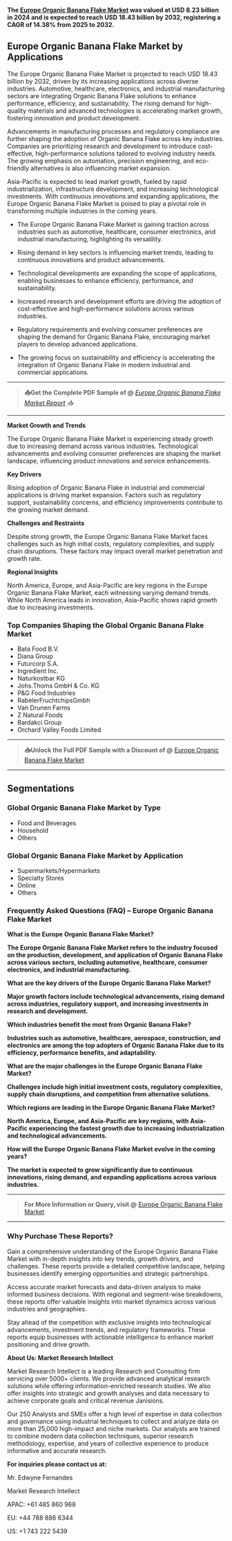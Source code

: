 <p><strong>The <a href="https://www.marketresearchintellect.com/download-sample/?rid=1005051&amp;utm_source=Pulse-April-Europe&amp;utm_medium=852">Europe Organic Banana Flake Market</a> was valued at USD 8.23 billion in 2024 and is expected to reach USD 18.43 billion by 2032, registering a CAGR of 14.38% from 2025 to 2032.</strong></p><h2>Europe Organic Banana Flake Market by Applications&nbsp;</h2><p><p>The Europe Organic Banana Flake Market is projected to reach USD 18.43 billion by 2032, driven by its increasing applications across diverse industries. Automotive, healthcare, electronics, and industrial manufacturing sectors are integrating Organic Banana Flake solutions to enhance performance, efficiency, and sustainability. The rising demand for high-quality materials and advanced technologies is accelerating market growth, fostering innovation and product development.</p><p>Advancements in manufacturing processes and regulatory compliance are further shaping the adoption of Organic Banana Flake across key industries. Companies are prioritizing research and development to introduce cost-effective, high-performance solutions tailored to evolving industry needs. The growing emphasis on automation, precision engineering, and eco-friendly alternatives is also influencing market expansion.</p><p>Asia-Pacific is expected to lead market growth, fueled by rapid industrialization, infrastructure development, and increasing technological investments. With continuous innovations and expanding applications, the Europe Organic Banana Flake Market is poised to play a pivotal role in transforming multiple industries in the coming years.</p></p><ul><li><p>The Europe Organic Banana Flake Market is gaining traction across industries such as automotive, healthcare, consumer electronics, and industrial manufacturing, highlighting its versatility.</p></li><li><p>Rising demand in key sectors is influencing market trends, leading to continuous innovations and product advancements.</p></li><li><p>Technological developments are expanding the scope of applications, enabling businesses to enhance efficiency, performance, and sustainability.</p></li><li><p>Increased research and development efforts are driving the adoption of cost-effective and high-performance solutions across various industries.</p></li><li><p>Regulatory requirements and evolving consumer preferences are shaping the demand for Organic Banana Flake, encouraging market players to develop advanced applications.</p></li><li><p>The growing focus on sustainability and efficiency is accelerating the integration of Organic Banana Flake in modern industrial and commercial applications.</p></li></ul><hr /><blockquote><p><strong><span class="font-[700]">📥Get the Complete PDF Sample of @ </span></strong><em><span class="font-[700]"><a href="https://www.marketresearchintellect.com/download-sample/?rid=1005051&amp;utm_source=Pulse-April-Europe&amp;utm_medium=852" target="_blank" data-tracking-control-name="article-ssr-frontend-pulse_little-text-block" data-tracking-will-navigate="" data-test-link="">Europe Organic Banana Flake Market Report</a>&nbsp;📥</span></em></p></blockquote><hr /><p class="" data-start="77" data-end="360"><strong data-start="77" data-end="105">Market Growth and Trends</strong></p><p class="" data-start="77" data-end="360">The Europe Organic Banana Flake Market is experiencing steady growth due to increasing demand across various industries. Technological advancements and evolving consumer preferences are shaping the market landscape, influencing product innovations and service enhancements.</p><p class="" data-start="362" data-end="606"><strong data-start="362" data-end="377">Key Drivers</strong></p><p class="" data-start="362" data-end="606">Rising adoption of Organic Banana Flake in industrial and commercial applications is driving market expansion. Factors such as regulatory support, sustainability concerns, and efficiency improvements contribute to the growing market demand.</p><p class="" data-start="608" data-end="849"><strong data-start="608" data-end="637">Challenges and Restraints</strong></p><p class="" data-start="608" data-end="849">Despite strong growth, the Europe Organic Banana Flake Market faces challenges such as high initial costs, regulatory complexities, and supply chain disruptions. These factors may impact overall market penetration and growth rate.</p><p class="" data-start="851" data-end="1095"><strong data-start="851" data-end="872">Regional Insights</strong></p><p class="" data-start="851" data-end="1095">North America, Europe, and Asia-Pacific are key regions in the Europe Organic Banana Flake Market, each witnessing varying demand trends. While North America leads in innovation, Asia-Pacific shows rapid growth due to increasing investments.</p><p><h3>Top Companies Shaping the Global Organic Banana Flake Market </h3><ul><li>Bata Food B.V.</li><li>Diana Group</li><li>Futurcorp S.A.</li><li>Ingredient Inc.</li><li>Naturkostbar KG</li><li>Johs.Thoms GmbH & Co. KG</li><li>P&G Food Industries</li><li>RabelerFruchtchipsGmbh</li><li>Van Drunen Farms</li><li>Z Natural Foods</li><li>Bardakci Group</li><li>Orchard Valley Foods Limited</li></ul></p><hr /><blockquote><p><strong>📥Unlock the Full PDF Sample with a Discount of @</strong> <a href="https://www.marketresearchintellect.com/ask-for-discount/?rid=1005051&amp;utm_source=Pulse-April-Europe&amp;utm_medium=852">Europe Organic Banana Flake Market</a></p></blockquote><hr /><p><h2>Segmentations</h2><h3>Global Organic Banana Flake Market by Type</h3><ul><li>Food and Beverages</li><li>Household</li><li>Others</li></ul><h3>Global Organic Banana Flake Market by Application</h3><ul><li>Supermarkets/Hypermarkets</li><li>Specialty Stores</li><li>Online</li><li>Others</li></ul></p><h3><strong>Frequently Asked Questions (FAQ) &ndash; Europe Organic Banana Flake Market</strong></h3><p><strong>What is the Europe Organic Banana Flake Market?</strong></p><p><strong>The Europe Organic Banana Flake Market refers to the industry focused on the production, development, and application of Organic Banana Flake across various sectors, including automotive, healthcare, consumer electronics, and industrial manufacturing.</strong></p><p><strong>What are the key drivers of the Europe Organic Banana Flake Market?</strong></p><p><strong>Major growth factors include technological advancements, rising demand across industries, regulatory support, and increasing investments in research and development.</strong></p><p><strong>Which industries benefit the most from Organic Banana Flake?</strong></p><p><strong>Industries such as automotive, healthcare, aerospace, construction, and electronics are among the top adopters of Organic Banana Flake due to its efficiency, performance benefits, and adaptability.</strong></p><p><strong>What are the major challenges in the Europe Organic Banana Flake Market?</strong></p><p><strong>Challenges include high initial investment costs, regulatory complexities, supply chain disruptions, and competition from alternative solutions.</strong></p><p><strong>Which regions are leading in the Europe Organic Banana Flake Market?</strong></p><p><strong>North America, Europe, and Asia-Pacific are key regions, with Asia-Pacific experiencing the fastest growth due to increasing industrialization and technological advancements.</strong></p><p><strong>How will the Europe Organic Banana Flake Market evolve in the coming years?</strong></p><p><strong>The market is expected to grow significantly due to continuous innovations, rising demand, and expanding applications across various industries.</strong></p><hr /><blockquote><p><span class="font-[700]"><strong>For More Information or Query, visit&nbsp;@</strong>&nbsp;</span><span class="font-[700]"><a href="https://www.marketresearchintellect.com/product/global-organic-banana-flake-market/?utm_source=Linkedin&utm_medium=852" target="_blank" data-tracking-control-name="article-ssr-frontend-pulse_little-text-block" data-tracking-will-navigate="" data-test-link="">Europe Organic Banana Flake Market</a></span></p></blockquote><hr /><h3><strong data-start="0" data-end="31">Why Purchase These Reports?</strong></h3><p class="" data-start="35" data-end="297">Gain a comprehensive understanding of the Europe Organic Banana Flake Market with in-depth insights into key trends, growth drivers, and challenges. These reports provide a detailed competitive landscape, helping businesses identify emerging opportunities and strategic partnerships.</p><p class="" data-start="299" data-end="540">Access accurate market forecasts and data-driven analysis to make informed business decisions. With regional and segment-wise breakdowns, these reports offer valuable insights into market dynamics across various industries and geographies.</p><p class="" data-start="542" data-end="784">Stay ahead of the competition with exclusive insights into technological advancements, investment trends, and regulatory frameworks. These reports equip businesses with actionable intelligence to enhance market positioning and drive growth.</p><p><strong><span class="font-[700]">About Us: Market Research Intellect</span></strong></p><p><span class="">Market Research Intellect is a leading Research and Consulting firm servicing over 5000+ clients. We provide advanced analytical research solutions while offering information-enriched research studies.&nbsp;</span>We also offer insights into strategic and growth analyses and data necessary to achieve corporate goals and critical revenue Janisions.</p><p><span class="">Our 250 Analysts and SMEs offer a high level of expertise in data collection and governance using industrial techniques to collect and analyze data on more than 25,000 high-impact and niche markets. Our analysts are trained to combine modern data collection techniques, superior research methodology, expertise, and years of collective experience to produce informative and accurate research.</span></p><p><strong>For inquiries please contact us at:</strong></p><p>Mr. Edwyne Fernandes</p><p>Market Research Intellect</p><p>APAC: +61 485 860 968</p><p>EU: +44 788 886 6344</p><p>US: +1 743 222 5439</p>